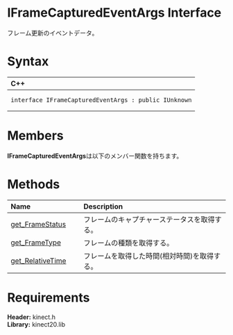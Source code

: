 IFrameCapturedEventArgs Interface  
=================================  

フレーム更新のイベントデータ。 <span id="syntaxSection"></span>

Syntax  
======  

<table>
<colgroup>
<col width="100%" />
</colgroup>
<thead>
<tr class="header">
<th align="left">C++</th>
</tr>
</thead>
<tbody>
<tr class="odd">
<td align="left"><pre><code>interface IFrameCapturedEventArgs : public IUnknown</code></pre></td>
</tr>
</tbody>
</table>

<span id="classMembersSection"></span>

Members  
=======  

**IFrameCapturedEventArgs**は以下のメンバー関数を持ちます。  

<span id="publicmethodsSection"></span>

Methods  
=======  

<table>
<colgroup>
<col width="30%" />
<col width="60%" />
</colgroup>
<thead>
<tr class="header">
<th align="left">Name</th>
<th align="left">Description</th>
</tr>
</thead>
<tbody>
<tr class="odd">
<td align="left"><a href="IFrameCapturedEventArgs/Methods/get_FrameStatus_Method.md">get_FrameStatus</a></td>
<td align="left">フレームのキャプチャーステータスを取得する。</td>
</tr>
<tr class="even">
<td align="left"><a href="IFrameCapturedEventArgs/Methods/get_FrameType_Method.md">get_FrameType</a></td>
<td align="left">フレームの種類を取得する。</td>
</tr>
<tr class="odd">
<td align="left"><a href="IFrameCapturedEventArgs/Methods/get_RelativeTime_Method.md">get_RelativeTime</a></td>
<td align="left">フレームを取得した時間(相対時間)を取得する。</td>
</tr>
</tbody>
</table>

<span id="requirements"></span>

Requirements  
============  

**Header:** kinect.h  
**Library:** kinect20.lib  



<!--Please do not edit the data in the comment block below.-->
<!--
TOCTitle : IFrameCapturedEventArgs Interface
RLTitle : IFrameCapturedEventArgs Interface
KeywordK : IFrameCapturedEventArgs interface, about
HelpPriority : 2
TopicType : apiref
KeywordF : IFrameCapturedEventArgs
KeywordF : Microsoft.Kinect.kinect.IFrameCapturedEventArgs
KeywordA : T:Microsoft.Kinect.kinect.IFrameCapturedEventArgs
AssetID : T:Microsoft.Kinect.kinect.IFrameCapturedEventArgs
Locale : en-us
CommunityContent : 1
APIType : Managed
APILocation : 
APIName : Microsoft.Kinect.kinect.IFrameCapturedEventArgs
TargetOS : Windows
TopicType : kbSyntax
DevLang : C++
DocSet : K4Wv2
ProjType : K4Wv2Proj
Technology : Kinect for Windows
Product : Kinect for Windows SDK v2
productversion : 20
-->
